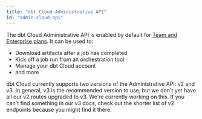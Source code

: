 ```yaml
---
title: "dbt Cloud Administrative API"
id: "admin-cloud-api"
---
```


The dbt Cloud Administrative API is enabled by default for [Team and Enterprise plans](https://www.getdbt.com/pricing/). It can be used to:

- Download artifacts after a job has completed
- Kick off a job run from an orchestration tool
- Manage your dbt Cloud account
- and more

dbt Cloud currently supports two versions of the Administrative API: v2 and v3. In general, v3 is the recommended version to use, but we don't yet have all our v2 routes upgraded to v3. We're currently working on this. If you can't find something in our v3 docs, check out the shorter list of v2 endpoints because you might find it there. 

<div className="grid--2-col">

<Card
    title="API v2 (legacy docs)"
    body="Our legacy API version, with limited endpoints and features. Contains information not available in v3."
link="/dbt-cloud/api-v2-legacy"
    icon="pencil-paper"/>

<Card
    title="API v2 (beta docs)"
    body="Our legacy API version, with limited endpoints and features. Contains information not available in v3. These docs are in beta and may not be complete."
link="/dbt-cloud/api-v2"
    icon="pencil-paper"/>

<Card
    title="API v3 (beta docs)"
    body="Our latest API version, with new endpoints and features. These docs are in beta and may not be complete."
link="/dbt-cloud/api-v3"
    icon="pencil-paper"/>

</div>
